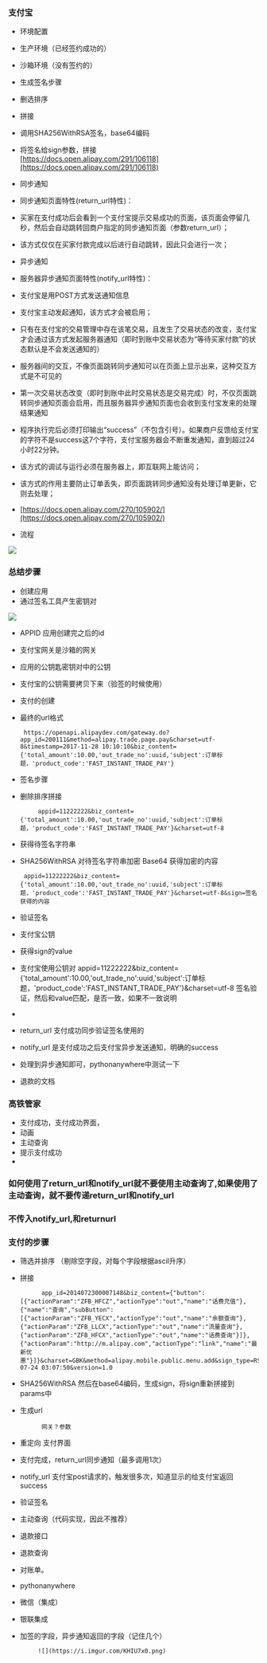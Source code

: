 ### 支付宝 ###
* 环境配置
 * 生产环境（已经签约成功的）
 * 沙箱环境（没有签约的）
*  生成签名步骤
 * 删选排序
 * 拼接
 * 调用SHA256WithRSA签名，base64编码
 * 将签名给sign参数，拼接   
  [https://docs.open.alipay.com/291/106118](https://docs.open.alipay.com/291/106118)
*  同步通知
 * 同步通知页面特性(return_url特性)：
 * 买家在支付成功后会看到一个支付宝提示交易成功的页面，该页面会停留几秒，然后会自动跳转回商户指定的同步通知页面（参数return_url）；
 *   该方式仅仅在买家付款完成以后进行自动跳转，因此只会进行一次；
* 异步通知
 * 服务器异步通知页面特性(notify_url特性)：
 * 支付宝是用POST方式发送通知信息
 *  支付宝主动发起通知，该方式才会被启用；
 *   只有在支付宝的交易管理中存在该笔交易，且发生了交易状态的改变，支付宝才会通过该方式发起服务器通知（即时到账中交易状态为“等待买家付款”的状态默认是不会发送通知的）
 *    服务器间的交互，不像页面跳转同步通知可以在页面上显示出来，这种交互方式是不可见的
 *    第一次交易状态改变（即时到账中此时交易状态是交易完成）时，不仅页面跳转同步通知页面会启用，而且服务器异步通知页面也会收到支付宝发来的处理结果通知
 *    程序执行完后必须打印输出“success”（不包含引号）。如果商户反馈给支付宝的字符不是success这7个字符，支付宝服务器会不断重发通知，直到超过24小时22分钟。
 *   该方式的调试与运行必须在服务器上，即互联网上能访问；
 *   该方式的作用主要防止订单丢失，即页面跳转同步通知没有处理订单更新，它则去处理；
 *   [https://docs.open.alipay.com/270/105902/](https://docs.open.alipay.com/270/105902/)       

* 流程

![](https://i.imgur.com/WOl5Afh.png)


### 总结步骤 ###
* 创建应用
* 通过签名工具产生密钥对
		
![](https://i.imgur.com/SvhLrPy.png)

 * APPID  应用创建完之后的id
 * 支付宝网关是沙箱的网关
 * 应用的公钥匙密钥对中的公钥
 * 支付宝的公钥需要拷贝下来（验签的时候使用）
* 支付的创建
 * 最终的url格式
 
		https://openapi.alipaydev.com/gateway.do?app_id=200111&method=alipay.trade.page.pay&charset=utf-8&timestamp=2017-11-28 10:10:10&biz_content={'total_amount':10.00,'out_trade_no':uuid,'subject':订单标题，'product_code':'FAST_INSTANT_TRADE_PAY'} 
* 签名步骤
 * 删除排序拼接
 
			appid=11222222&biz_content={'total_amount':10.00,'out_trade_no':uuid,'subject':订单标题，'product_code':'FAST_INSTANT_TRADE_PAY'}&charset=utf-8 
 * 获得待签名字符串
 * SHA256WithRSA 对待签名字符串加密 Base64 获得加密的内容
 

		appid=11222222&biz_content={'total_amount':10.00,'out_trade_no':uuid,'subject':订单标题，'product_code':'FAST_INSTANT_TRADE_PAY'}&charset=utf-8&sign=签名获得的内容 
  * 验证签名
  * 支付宝公钥
  * 获得sign的value
  * 支付宝使用公钥对 appid=11222222&biz_content={'total_amount':10.00,'out_trade_no':uuid,'subject':订单标题，'product_code':'FAST_INSTANT_TRADE_PAY'}&charset=utf-8 签名验证，然后和value匹配，是否一致，如果不一致说明
  * 
  * return_url  支付成功同步验证签名使用的
  * notify_url 是支付成功之后支付宝异步发送通知，明确的success 
  * 处理到异步通知即可，pythonanywhere中测试一下
  * 退款的文档


### 高铁管家 ###
* 支付成功，支付成功界面，
* 动画
* 主动查询
* 提示支付成功
* 
###  如何使用了return_url和notify_url就不要使用主动查询了,如果使用了主动查询，就不要传递return_url和notify_url ###
### 不传入notify_url,和returnurl ###


### 支付的步骤 ###
* 筛选并排序 （剔除空字段，对每个字段根据ascil升序）
* 拼接


			app_id=2014072300007148&biz_content={"button":[{"actionParam":"ZFB_HFCZ","actionType":"out","name":"话费充值"},{"name":"查询","subButton":[{"actionParam":"ZFB_YECX","actionType":"out","name":"余额查询"},{"actionParam":"ZFB_LLCX","actionType":"out","name":"流量查询"},{"actionParam":"ZFB_HFCX","actionType":"out","name":"话费查询"}]},{"actionParam":"http://m.alipay.com","actionType":"link","name":"最新优惠"}]}&charset=GBK&method=alipay.mobile.public.menu.add&sign_type=RSA2&timestamp=2014-07-24 03:07:50&version=1.0
 * SHA256WithRSA 然后在base64编码，生成sign，将sign重新拼接到params中
 * 生成url 
		
			 网关？参数
 * 重定向 支付界面
 * 支付完成，return_url同步通知（最多调用1次）
 * notify_url 支付宝post请求的，触发很多次，知道显示的给支付宝返回success
 * 验证签名
 * 主动查询（代码实现，因此不推荐）
 * 退款接口
 * 退款查询
 * 对账单。
 * pythonanywhere	
 * 微信（集成）
 * 银联集成	
 * 加签的字段，异步通知返回的字段（记住几个）

			![](https://i.imgur.com/KHIU7x0.png)
